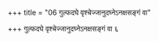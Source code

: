 +++
title = "06 गुल्फदघे वृश्चेज्जानुदघ्नेऽनक्षसङ्गं वा"

+++
गुल्फदघे वृश्चेज्जानुदघ्नेऽनक्षसङ्गं वा ६